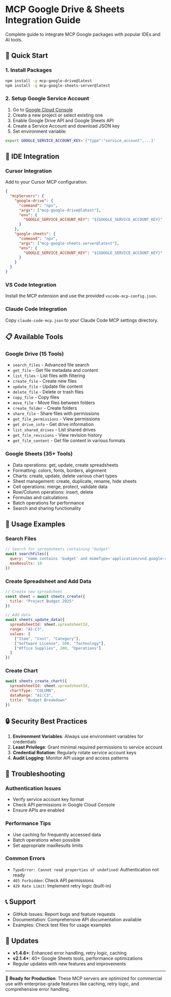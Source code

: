 # MCP Google Drive & Sheets Integration Guide

Complete guide to integrate MCP Google packages with popular IDEs and AI tools.

## 🚀 Quick Start

### 1. Install Packages
```bash
npm install -g mcp-google-drive@latest
npm install -g mcp-google-sheets-server@latest
```

### 2. Setup Google Service Account

1. Go to [Google Cloud Console](https://console.cloud.google.com/)
2. Create a new project or select existing one
3. Enable Google Drive API and Google Sheets API
4. Create a Service Account and download JSON key
5. Set environment variable:

```bash
export GOOGLE_SERVICE_ACCOUNT_KEY='{"type":"service_account",...}'
```

## 🔧 IDE Integration

### Cursor Integration

Add to your Cursor MCP configuration:

```json
{
  "mcpServers": {
    "google-drive": {
      "command": "npx",
      "args": ["mcp-google-drive@latest"],
      "env": {
        "GOOGLE_SERVICE_ACCOUNT_KEY": "${GOOGLE_SERVICE_ACCOUNT_KEY}"
      }
    },
    "google-sheets": {
      "command": "npx", 
      "args": ["mcp-google-sheets-server@latest"],
      "env": {
        "GOOGLE_SERVICE_ACCOUNT_KEY": "${GOOGLE_SERVICE_ACCOUNT_KEY}"
      }
    }
  }
}
```

### VS Code Integration  

Install the MCP extension and use the provided `vscode-mcp-config.json`.

### Claude Code Integration

Copy `claude-code-mcp.json` to your Claude Code MCP settings directory.

## 📋 Available Tools

### Google Drive (15 Tools)
- `search_files` - Advanced file search
- `get_file` - Get file metadata and content
- `list_files` - List files with filtering
- `create_file` - Create new files
- `update_file` - Update file content
- `delete_file` - Delete or trash files
- `copy_file` - Copy files
- `move_file` - Move files between folders
- `create_folder` - Create folders
- `share_file` - Share files with permissions
- `get_file_permissions` - View permissions
- `get_drive_info` - Get drive information
- `list_shared_drives` - List shared drives
- `get_file_revisions` - View revision history
- `get_file_content` - Get file content in various formats

### Google Sheets (35+ Tools)
- Data operations: get, update, create spreadsheets
- Formatting: colors, fonts, borders, alignment
- Charts: create, update, delete various chart types
- Sheet management: create, duplicate, rename, hide sheets  
- Cell operations: merge, protect, validate data
- Row/Column operations: insert, delete
- Formulas and calculations
- Batch operations for performance
- Search and sharing functionality

## 🎯 Usage Examples

### Search Files
```javascript
// Search for spreadsheets containing "budget"
await searchFiles({
  query: "name contains 'budget' and mimeType='application/vnd.google-apps.spreadsheet'",
  maxResults: 10
})
```

### Create Spreadsheet and Add Data
```javascript
// Create new spreadsheet
const sheet = await sheets_create({
  title: "Project Budget 2025"
})

// Add data
await sheets_update_data({
  spreadsheetId: sheet.spreadsheetId,
  range: "A1:C3",
  values: [
    ["Item", "Cost", "Category"],
    ["Software License", 500, "Technology"],
    ["Office Supplies", 200, "Operations"]
  ]
})
```

### Create Chart
```javascript
await sheets_create_chart({
  spreadsheetId: sheet.spreadsheetId,
  chartType: "COLUMN",
  dataRange: "A1:C3", 
  title: "Budget Breakdown"
})
```

## 🔒 Security Best Practices

1. **Environment Variables**: Always use environment variables for credentials
2. **Least Privilege**: Grant minimal required permissions to service account
3. **Credential Rotation**: Regularly rotate service account keys
4. **Audit Logging**: Monitor API usage and access patterns

## 🚨 Troubleshooting

### Authentication Issues
- Verify service account key format
- Check API permissions in Google Cloud Console
- Ensure APIs are enabled

### Performance Tips  
- Use caching for frequently accessed data
- Batch operations when possible
- Set appropriate maxResults limits

### Common Errors
- `TypeError: Cannot read properties of undefined`: Authentication not ready
- `403 Forbidden`: Check API permissions
- `429 Rate Limit`: Implement retry logic (built-in)

## 📞 Support

- GitHub Issues: Report bugs and feature requests
- Documentation: Comprehensive API documentation available
- Examples: Check test files for usage examples

## 🔄 Updates

- **v1.4.6+**: Enhanced error handling, retry logic, caching
- **v2.1.4+**: 40+ Google Sheets tools, performance optimizations
- Regular updates with new features and improvements

---

🎉 **Ready for Production**: These MCP servers are optimized for commercial use with enterprise-grade features like caching, retry logic, and comprehensive error handling.